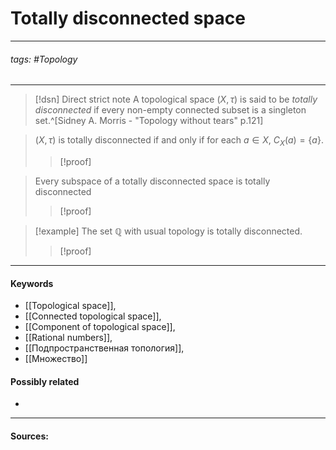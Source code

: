 # Totally disconnected space
***
###### tags: #Topology 
***
>[!dsn] Direct strict note
>A topological space $(X,\tau)$ is said to be *totally disconnected* if every non-empty connected subset is a singleton set.^[Sidney A. Morris - "Topology without tears" p.121]

>$(X,\tau)$ is totally disconnected if and only if for each $a\in X$, $C_{X}(a)=\{a\}$.
>>[!proof]

>Every subspace of a totally disconnected space is totally disconnected
>>[!proof]
>>


>[!example] 
>The set $\mathbb{Q}$ with usual topology is totally disconnected.
>>[!proof]
***
#### Keywords
- [[Topological space]],
- [[Connected topological space]],
- [[Component of topological space]],
- [[Rational numbers]],
- [[Подпространственная топология]],
- [[Множество]]
#### Possibly related
- 
***
#### Sources: